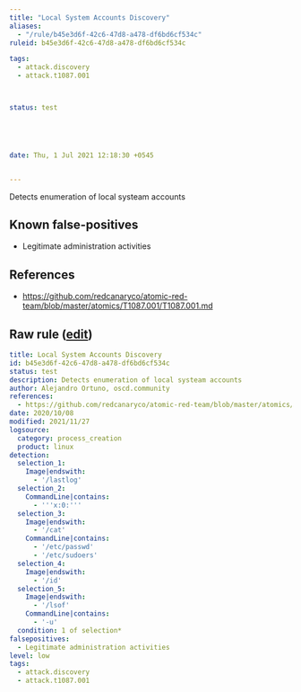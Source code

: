 ```yaml
---
title: "Local System Accounts Discovery"
aliases:
  - "/rule/b45e3d6f-42c6-47d8-a478-df6bd6cf534c"
ruleid: b45e3d6f-42c6-47d8-a478-df6bd6cf534c

tags:
  - attack.discovery
  - attack.t1087.001



status: test





date: Thu, 1 Jul 2021 12:18:30 +0545


---
```


Detects enumeration of local systeam accounts

<!--more-->


## Known false-positives

* Legitimate administration activities



## References

* https://github.com/redcanaryco/atomic-red-team/blob/master/atomics/T1087.001/T1087.001.md


## Raw rule ([edit](https://github.com/SigmaHQ/sigma/edit/master/rules/linux/process_creation/proc_creation_lnx_local_account.yml))
```yaml
title: Local System Accounts Discovery
id: b45e3d6f-42c6-47d8-a478-df6bd6cf534c
status: test
description: Detects enumeration of local systeam accounts
author: Alejandro Ortuno, oscd.community
references:
  - https://github.com/redcanaryco/atomic-red-team/blob/master/atomics/T1087.001/T1087.001.md
date: 2020/10/08
modified: 2021/11/27
logsource:
  category: process_creation
  product: linux
detection:
  selection_1:
    Image|endswith:
      - '/lastlog'
  selection_2:
    CommandLine|contains:
      - '''x:0:'''
  selection_3:
    Image|endswith:
      - '/cat'
    CommandLine|contains:
      - '/etc/passwd'
      - '/etc/sudoers'
  selection_4:
    Image|endswith:
      - '/id'
  selection_5:
    Image|endswith:
      - '/lsof'
    CommandLine|contains:
      - '-u'
  condition: 1 of selection*
falsepositives:
  - Legitimate administration activities
level: low
tags:
  - attack.discovery
  - attack.t1087.001

```

